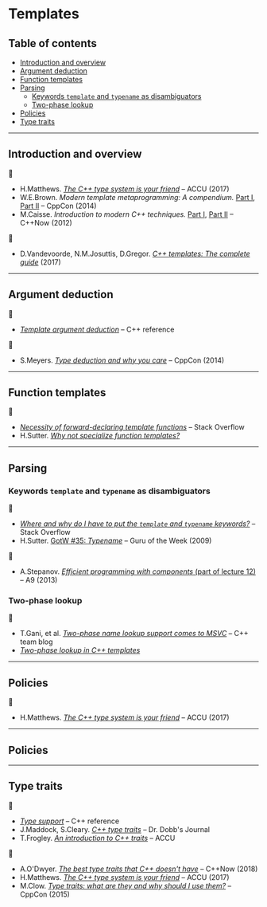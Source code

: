 # Templates

## Table of contents

* [Introduction and overview](#introduction-and-overview)
* [Argument deduction](#argument-deduction)
* [Function templates](#function-templates)
* [Parsing](#parsing)
	* [Keywords `template` and `typename` as disambiguators](#keywords-template-and-typename-as-disambiguators)
	* [Two-phase lookup](#two-phase-lookup)
* [Policies](#policies)
* [Type traits](#type-traits)

---

## Introduction and overview

:movie_camera:

* H.Matthews. [*The C++ type system is your friend*](https://www.youtube.com/watch?v=MCiVdu7gScs) &ndash; ACCU (2017)
* W.E.Brown. *Modern template metaprogramming: A compendium.* [Part I](https://www.youtube.com/watch?v=Am2is2QCvxY), [Part II](https://www.youtube.com/watch?v=a0FliKwcwXE) &ndash; CppCon (2014)
* M.Caisse. *Introduction to modern C++ techniques.* [Part I](https://www.youtube.com/watch?v=9TFV2JxX7L0), [Part II](https://www.youtube.com/watch?v=urshrBatNo4) &ndash; C++Now (2012)

:book:

* D.Vandevoorde, N.M.Josuttis, D.Gregor. [*C++ templates: The complete guide*](http://www.tmplbook.com/) (2017)

---

## Argument deduction

:link:

* [*Template argument deduction*](https://en.cppreference.com/w/cpp/language/template_argument_deduction) &ndash; C++ reference

:movie_camera:

* S.Meyers. [*Type deduction and why you care*](https://www.youtube.com/watch?v=wQxj20X-tIU) &ndash; CppCon (2014)

---

## Function templates

:link:

* [*Necessity of forward-declaring template functions*](https://stackoverflow.com/questions/7255281/necessity-of-forward-declaring-template-functions) &ndash; Stack Overflow
* H.Sutter. [*Why not specialize function templates?*](http://www.gotw.ca/publications/mill17.htm)

---

## Parsing

### Keywords `template` and `typename` as disambiguators

:link:

* [*Where and why do I have to put the `template` and `typename` keywords?*](https://stackoverflow.com/a/613132/1625187) &ndash; Stack Overflow
* H.Sutter. [GotW #35: *Typename*](http://www.gotw.ca/gotw/035.htm) &ndash; Guru of the Week (2009)

:movie_camera:

* A.Stepanov. [*Efficient programming with components* (part of lecture 12)](https://www.youtube.com/watch?v=revYKQKg-eo&t=138) &ndash; A9 (2013)

### Two-phase lookup

:link:

* T.Gani, et al. [*Two-phase name lookup support comes to MSVC*](https://devblogs.microsoft.com/cppblog/two-phase-name-lookup-support-comes-to-msvc/) &ndash;  C++ team blog
* [*Two-phase lookup in C++ templates*](https://www.gonwan.com/2014/12/12/two-phase-lookup-in-c-templates/)

---

## Policies

:movie_camera:

* H.Matthews. [*The C++ type system is your friend*](https://www.youtube.com/watch?v=MCiVdu7gScs&t=2387) &ndash; ACCU (2017)

---

## Policies

---

## Type traits

:link:

* [*Type support*](https://en.cppreference.com/w/cpp/types) &ndash; C++ reference
* J.Maddock, S.Cleary. [*C++ type traits*](http://www.drdobbs.com/cpp/c-type-traits/184404270) &ndash; Dr. Dobb's Journal
* T.Frogley. [*An introduction to C++ traits*](https://accu.org/index.php/journals/442) &ndash; ACCU

:movie_camera:

* A.O'Dwyer. [*The best type traits that C++ doesn't have*](https://www.youtube.com/watch?v=MWBfmmg8-Yo) &ndash; C++Now (2018)
* H.Matthews. [*The C++ type system is your friend*](https://www.youtube.com/watch?v=MCiVdu7gScs&t=2028) &ndash; ACCU (2017)
* M.Clow. [*Type traits: what are they and why should I use them?*](https://www.youtube.com/watch?v=VvbTP_k_Df4) &ndash; CppCon (2015)


<!--
http://www.gotw.ca/publications/mxc++-item-4.htm

https://stackoverflow.com/questions/281725/template-specialization-based-on-inherit-class

https://www.codeproject.com/Articles/268849/An-Idiots-Guide-to-Cplusplus-Templates-Part-2
https://www.hackcraft.net/cpp/templateinheritance/

https://stackoverflow.com/questions/55396786/check-if-class-is-a-template-specialization/55398444#55398444
 -->
